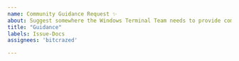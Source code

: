 ```yaml
---
name: Community Guidance Request ✨
about: Suggest somewhere the Windows Terminal Team needs to provide community guidance through new documentation or process.
title: "Guidance"
labels: Issue-Docs
assignees: 'bitcrazed'

---
```


<!-- What needs to change? Who is responsible for it? Why is it an open question? -->
